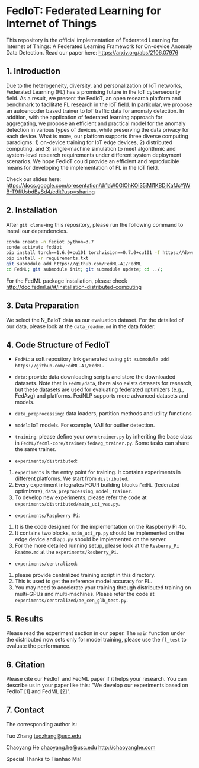 # FedIoT: Federated Learning for Internet of Things
 
<!-- This is FedIoT, an application ecosystem for federated IoT based on FedML framework (https://github.com/FedML-AI/FedML). -->

This repository is the official implementation of Federated Learning for Internet of Things: A Federated Learning Framework for On-device Anomaly Data Detection.
Read our paper here: https://arxiv.org/abs/2106.07976
## 1. Introduction

Due to the heterogeneity, diversity, and personalization of IoT networks, Federated Learning (FL) has a promising future in the IoT cybersecurity field. As a result, we present the FedIoT, an open research platform and benchmark to facilitate FL research in the IoT field. In particular, we propose an autoencoder based trainer to IoT traffic data for anomaly detection. In addition, with the application of federated learning approach for aggregating, we propose an efficient and practical model for the anomaly detection in various types of devices, while preserving the data privacy for each device. What is more, our platform supports three diverse computing paradigms: 1) on-device training for IoT edge devices, 2) distributed computing, and 3) single-machine simulation to meet algorithmic and system-level research requirements under different system deployment scenarios. We hope FedIoT could provide an efficient and reproducible means for developing the implementation of FL in the IoT field. 

Check our slides here: https://docs.google.com/presentation/d/1aW0GlOhKOl35jMl1KBDjKafJcYjWB-T9fiUsbdBySd4/edit?usp=sharing

## 2. Installation

<!-- http://doc.fedml.ai/#/installation -->
After `git clone`-ing this repository, please run the following command to install our dependencies.

```bash
conda create -n fediot python=3.7
conda activate fediot
pip install torch==1.6.0+cu101 torchvision==0.7.0+cu101 -f https://download.pytorch.org/whl/torch_stable.html
pip install -r requirements.txt 
git submodule add https://github.com/FedML-AI/FedML
cd FedML; git submodule init; git submodule update; cd ../;
```
For the FedML package installation, please check http://doc.fedml.ai/#/installation-distributed-computing


## 3. Data Preparation

We select the N_BaIoT data as our evaluation dataset. For the detailed of our data, please look at the `data_readme.md` in the data folder.

## 4. Code Structure of FedIoT

- `FedML`: a soft repository link generated using `git submodule add https://github.com/FedML-AI/FedML`.


- `data`: provide data downloading scripts and store the downloaded datasets.
Note that in `FedML/data`, there also exists datasets for research, but these datasets are used for evaluating federated optimizers (e.g., FedAvg) and platforms.
FedNLP supports more advanced datasets and models.

- `data_preprocessing`: data loaders, partition methods and utility functions

- `model`: IoT models. For example, VAE for outlier detection.

- `training`: please define your own `trainer.py` by inheriting the base class in `FedML/fedml-core/trainer/fedavg_trainer.py`.
Some tasks can share the same trainer.

- `experiments/distributed`: 
1. `experiments` is the entry point for training. It contains experiments in different platforms. We start from `distributed`.
2. Every experiment integrates FOUR building blocks `FedML` (federated optimizers), `data_preprocessing`, `model`, `trainer`.
3. To develop new experiments, please refer the code at `experiments/distributed/main_uci_vae.py`.

- `experiments/Raspberry Pi`: 
1. It is the code designed for the implementation on the Raspberry Pi 4b.
2. It contains two blocks, `main_uci_rp.py` should be implemented on the edge device and `app.py` should be implemented on the server.
3. For the more detailed running setup, please look at the `Resberry_Pi Readme.md` at the `experiments/Resberry_Pi`.

- `experiments/centralized`: 
1. please provide centralized training script in this directory. 
2. This is used to get the reference model accuracy for FL. 
3. You may need to accelerate your training through distributed training on multi-GPUs and multi-machines. Please refer the code at `experiments/centralized/ae_cen_glb_test.py`.

## 5. Results

Please read the experiment section in our paper. The `main` function under the distributed now sets only for model training, please use the `fl_test` to evaluate the performance.


## 6. Citation
Please cite our FedIoT and FedML paper if it helps your research.
You can describe us in your paper like this: "We develop our experiments based on FedIoT [1] and FedML [2]".

## 7. Contact

The corresponding author is:

Tuo Zhang
tuozhang@usc.edu

Chaoyang He
chaoyang.he@usc.edu
http://chaoyanghe.com

Special Thanks to Tianhao Ma!
